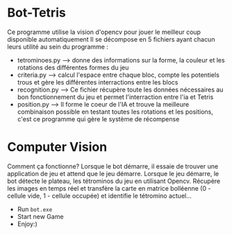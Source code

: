 # Bot-Tetris
Ce programme utilise la vision d'opencv pour jouer le meilleur coup disponible automatiquement
Il se décompose en 5 fichiers ayant chacun leurs utilité au sein du programme :
- tetrominoes.py --> donne des informations sur la forme, la couleur et les rotations des différentes formes du jeu
- criteria.py -->  calcul l'espace entre chaque bloc, compte les potentiels trous et gère les différentes interractions entre les blocs
- recognition.py --> Ce fichier récupère toute les données nécessaires au bon fonctionnement du jeu et permet l'interraction entre l'ia et Tetris
- position.py --> Il forme le coeur de l'IA et trouve la meilleure combinaison possible en testant toutes les rotations et les positions, c'est ce programme qui gère le système de récompense

# Computer Vision

Comment ça fonctionne?
Lorsque le bot démarre, il essaie de trouver une application de jeu et attend que le jeu démarre. Lorsque le jeu démarre, le bot détecte le plateau, les tétrominos du jeu en utilisant Opencv. Récupère les images en temps réel et transfère la carte en matrice bolléenne (0 - cellule vide, 1 - cellule occupée) et identifie le tétromino actuel...

- Run `bot.exe`
- Start new Game
- Enjoy:)
